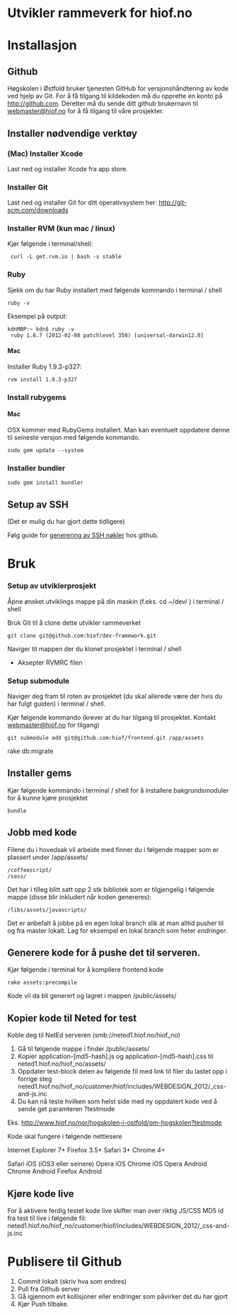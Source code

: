 # Utvikler rammeverk for hiof.no

# Installasjon

## Github

Høgskolen i Østfold bruker tjenesten GitHub for versjonshåndtering av kode ved hjelp av Git. For å få tilgang til kildekoden må du opprette en konto på http://github.com. Deretter må du sende ditt github brukernavn til webmaster@hiof.no for å få tilgang til våre prosjekter.


## Installer nødvendige verktøy

### (Mac) Installer Xcode

Last ned og installer Xcode fra app store.

### Installer Git

Last ned og installer Git for ditt operativsystem her:
http://git-scm.com/downloads

### Installer RVM (kun mac / linux)

Kjør følgende i terminal/shell:

     curl -L get.rvm.io | bash -s stable

### Ruby 
Sjekk om du har Ruby installert med følgende kommando i terminal / shell

    ruby -v

Eksempel på output:

    kdnMBP:~ kdn$ ruby -v
     ruby 1.8.7 (2012-02-08 patchlevel 358) [universal-darwin12.0]

#### Mac 
Installer Ruby 1.9.3-p327:

    rvm install 1.9.3-p327

### Install rubygems

#### Mac
OSX kommer med RubyGems installert. Man kan eventuelt oppdatere denne til seineste versjon med følgende kommando.

    sudo gem update --system

### Installer bundler
    sudo gem install bundler


## Setup av SSH 

(Det er mulig du har gjort dette tidligere)

Følg guide for [generering av SSH nøkler](https://help.github.com/articles/generating-ssh-keys) hos github.


# Bruk

### Setup av utviklerprosjekt


Åpne ønsket utviklings mappe på din maskin (f.eks. cd ~/dev/ ) i terminal / shell

Bruk Git til å clone dette utvikler rammeverket

    git clone git@github.com:hiof/dev-framework.git

Naviger til mappen der du klonet prosjektet i terminal / shell

- Aksepter RVMRC filen


### Setup submodule

Naviger deg fram til roten av prosjektet (du skal allerede være der hvis du har fulgt guiden) i terminal / shell.

Kjør følgende kommando (krever at du har tilgang til prosjektet. Kontakt webmaster@hiof.no for tilgang)

    git submodule add git@github.com:hiof/frontend.git /app/assets
rake db:migrate

## Installer gems

Kjør følgende kommando i terminal / shell for å installere bakgrundsmoduler for å kunne kjøre prosjektet

    bundle


## Jobb med kode

Filene du i hovedsak vil arbeide med finner du i følgende mapper som er plassert under /app/assets/

    /coffeescript/
    /sass/

Det har i tilleg blitt satt opp 2 stk bibliotek som er tilgjengelig i følgende mappe (disse blir inkludert når koden genereres):

    /libs/assets/javascripts/


Det er anbefalt å jobbe på en egen lokal branch slik at man alltid pusher til og fra master lokalt. Lag for eksempel en lokal branch som heter *endringer*.

## Generere kode for å pushe det til serveren.
Kjør følgende i terminal for å kompilere frontend kode

    rake assets:precompile

Kode vil da bli generert og lagret i mappen /public/assets/

## Kopier kode til Neted for test

Koble deg til NetEd serveren (smb://neted1.hiof.no/hiof_no) 

1. Gå til følgende mappe i finder /public/assets/
2. Kopier application-[md5-hash].js og application-[md5-hash].css til neted1.hiof.no/hiof_no/assets/
3. Oppdater test-block delen av følgende fil med link til filer du lastet opp i forrige steg neted1.hiof.no/hiof_no/customer/hiof/includes/WEBDESIGN_2012/_css-and-js.inc
4. Du kan nå teste hvilken som helst side med ny oppdatert kode ved å sende get paramteren ?testmode

Eks. http://www.hiof.no/nor/hogskolen-i-ostfold/om-hogskolen?testmode

Kode skal fungere i følgende nettlesere 

Internet Explorer 7+
Firefox 3.5+
Safari 3+
Chrome 4+

Safari iOS (iOS3 eller seinere)
Opera iOS
Chrome iOS
Opera Android
Chrome Android
Firefox Android



## Kjøre kode live

For å aktivere ferdig testet kode live skifter man over riktig JS/CSS MD5 id fra test til live i følgende fil:
    neted1.hiof.no/hiof_no/customer/hiof/includes/WEBDESIGN_2012/_css-and-js.inc
    
# Publisere til Github

1. Commit lokalt (skriv hva som endres)
2. Pull fra Github server
3. Gå igjennom evt kollisjoner eller endringer som påvirker det du har gjort
4. Kjør Push tilbake.

